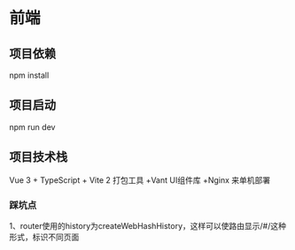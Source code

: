 # 前端

## 项目依赖

npm install

## 项目启动

npm run dev

## 项目技术栈

Vue 3 + TypeScript + Vite 2 打包工具 +Vant UI组件库 +Nginx 来单机部署

### 踩坑点

1、router使用的history为createWebHashHistory，这样可以使路由显示/#/这种形式，标识不同页面
